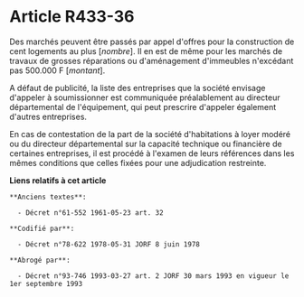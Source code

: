 # Article R433-36

Des marchés peuvent être passés par appel d'offres pour la construction de cent logements au plus [*nombre*]. Il en est de
même pour les marchés  de travaux de grosses réparations ou d'aménagement d'immeubles n'excédant pas 500.000 F [*montant*].

A défaut de publicité, la liste des entreprises que la société envisage d'appeler à soumissionner est communiquée
préalablement au directeur départemental de l'équipement, qui peut prescrire d'appeler également d'autres entreprises.

En cas de contestation de la part de la société d'habitations à loyer modéré ou du directeur départemental sur la capacité
technique ou financière de certaines entreprises, il est procédé à l'examen de leurs références dans les mêmes conditions que
celles fixées pour une adjudication restreinte.

**Liens relatifs à cet article**

	**Anciens textes**:

	  - Décret n°61-552 1961-05-23 art. 32

	**Codifié par**:

	  - Décret n°78-622 1978-05-31 JORF 8 juin 1978

	**Abrogé par**:

	  - Décret n°93-746 1993-03-27 art. 2 JORF 30 mars 1993 en vigueur le 1er septembre 1993
